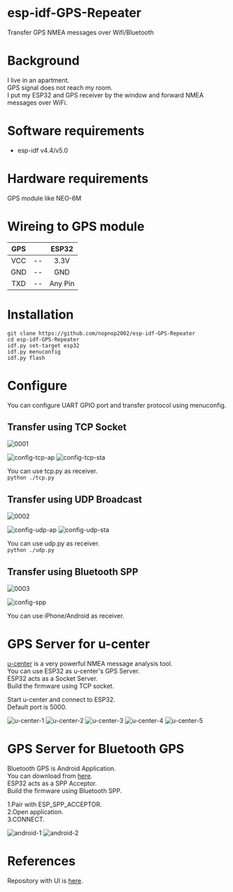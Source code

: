 # esp-idf-GPS-Repeater
Transfer GPS NMEA messages over Wifi/Bluetooth   

# Background
I live in an apartment.   
GPS signal does not reach my room.   
I put my ESP32 and GPS receiver by the window and forward NMEA messages over WiFi.   


# Software requirements
- esp-idf v4.4/v5.0   


# Hardware requirements
GPS module like NEO-6M   


# Wireing to GPS module

|GPS||ESP32|
|:-:|:-:|:-:|
|VCC|--|3.3V|
|GND|--|GND|
|TXD|--|Any Pin|


# Installation
```
git clone https://github.com/nopnop2002/esp-idf-GPS-Repeater
cd esp-idf-GPS-Repeater
idf.py set-target esp32
idf.py menuconfig
idf.py flash
```


# Configure
You can configure UART GPIO port and transfer protocol using menuconfig.

## Transfer using TCP Socket   
![0001](https://user-images.githubusercontent.com/6020549/121999796-c53abd80-cde8-11eb-9715-010d359806d6.jpg)

![config-tcp-ap](https://user-images.githubusercontent.com/6020549/204115300-0299a2bb-30a6-4889-b207-f2605adb4f8b.jpg)
![config-tcp-sta](https://user-images.githubusercontent.com/6020549/204115301-b3619477-bc67-49cf-bd7c-c055038b53c4.jpg)

You can use tcp.py as receiver.   
`python ./tcp.py`

## Transfer using UDP Broadcast   
![0002](https://user-images.githubusercontent.com/6020549/121999806-c966db00-cde8-11eb-9e83-1bdf7018b47c.jpg)

![config-udp-ap](https://user-images.githubusercontent.com/6020549/204115314-54db412f-f918-4ab2-b78e-8e8c085aee5c.jpg)
![config-udp-sta](https://user-images.githubusercontent.com/6020549/204115315-704c8603-b923-432a-befd-34146480aff0.jpg)

You can use udp.py as receiver.   
`python ./udp.py`

## Transfer using Bluetooth SPP   

![0003](https://user-images.githubusercontent.com/6020549/121999813-cbc93500-cde8-11eb-9de1-927f0d70b3af.jpg)

![config-spp](https://user-images.githubusercontent.com/6020549/122000026-2498cd80-cde9-11eb-95b4-ff4458cc3502.jpg)

You can use iPhone/Android as receiver.

# GPS Server for u-center
[u-center](https://www.u-blox.com/en/product/u-center) is a very powerful NMEA message analysis tool.   
You can use ESP32 as u-center's GPS Server.   
ESP32 acts as a Socket Server.   
Build the firmware using TCP socket.   

Start u-center and connect to ESP32.   
Default port is 5000.   

![u-center-1](https://user-images.githubusercontent.com/6020549/62000222-57aa1900-b10c-11e9-9d7d-aa4d32cdafbe.jpg)
![u-center-2](https://user-images.githubusercontent.com/6020549/62000218-57118280-b10c-11e9-867b-afa20d1caee3.jpg)
![u-center-3](https://user-images.githubusercontent.com/6020549/62000219-57118280-b10c-11e9-84ae-f07103141d4f.JPG)
![u-center-4](https://user-images.githubusercontent.com/6020549/62000220-57118280-b10c-11e9-825f-cf77f2fdcb5b.JPG)
![u-center-5](https://user-images.githubusercontent.com/6020549/62000221-57aa1900-b10c-11e9-833d-1a5a05aa68ae.jpg)

# GPS Server for Bluetooth GPS
Bluetooth GPS is Android Application.   
You can download from [here](https://play.google.com/store/apps/details?id=googoo.android.btgps).   
ESP32 acts as a SPP Acceptor.   
Build the firmware using Bluetooth SPP.   

1.Pair with ESP_SPP_ACCEPTOR.   
2.Open application.   
3.CONNECT.   

![android-1](https://user-images.githubusercontent.com/6020549/122001254-ffa55a00-cdea-11eb-8962-0399f9ce102d.JPG)
![android-2](https://user-images.githubusercontent.com/6020549/122001257-00d68700-cdeb-11eb-84c9-dc4b1428c389.JPG)

# References
Repository with UI is [here](https://github.com/nopnop2002/esp-idf-GPS-View).   
